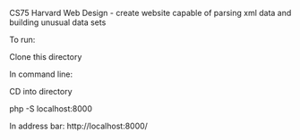 CS75 Harvard Web Design - create website capable of parsing xml data and building unusual data sets

To run:

Clone this directory

In command line: 

CD into directory

php -S localhost:8000

In address bar: http://localhost:8000/
